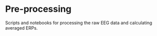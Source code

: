 # Pre-processing
Scripts and notebooks for processing the raw EEG data and calculating averaged ERPs.
